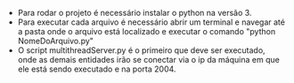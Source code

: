* Para rodar o projeto é necessário instalar o python na versão 3. 
* Para executar cada arquivo é necessário abrir um terminal e navegar até a pasta onde o arquivo está localizado e executar o comando "python NomeDoArquivo.py"
* O script multithreadServer.py é o primeiro que deve ser executado, onde as demais entidades irão se conectar via o ip da máquina em que ele está sendo executado e na porta 2004.